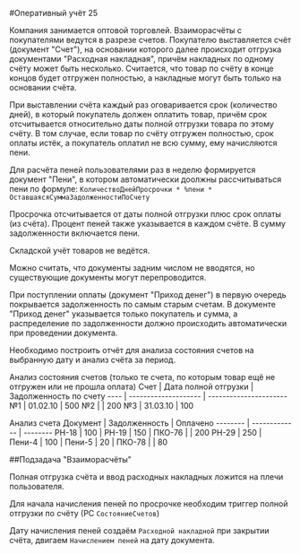 #Оперативный учёт 25

Компания занимается оптовой торговлей. Взаиморасчёты с покупателями ведутся в разрезе счетов. Покупателю выставляется счёт (документ "Счет"), на основании которого далее происходит отгрузка документами "Расходная накладная", причём накладных по одному счёту может быть несколько. Считается, что товар по счёту в конце концов будет отгружен полностью, а накладные могут быть только на основании счёта.

При выставлении счёта каждый раз оговаривается срок (количество дней), в который покупатель должен оплатить товар, причём срок отсчитывается относительно даты полной отгрузки товара по этому счёту. В том случае, если товар по счёту отгружен полностью, срок оплаты истёк, а покупатель оплатил не всю сумму, ему начисляются пени.

Для расчёта пеней пользователями раз в неделю формируется документ "Пени", в котором автоматически доолжны рассчитываться пени по формуле:
`КоличествоДнейПросрочки * %пени * ОставшаясяСуммаЗадолженностиПоСчету`

Просрочка отсчитывается от даты полной отгрузки плюс срок оплаты (из счёта). Процент пеней также указывается в каждом счёте. В сумму задолженности включается пени.

Складской учёт товаров не ведётся.

Можно считать, что документы задним числом не вводятся, но существующие документы могут перепроводится.

При поступлении оплаты (документ "Приход денег") в первую очередь покрывается задолженность по самым старым счетам. В документе "Приход денег" указывается только покупатель и сумма, а распределение по задолженности должно происходить автоматически при проведении документа.

Необходимо построить отчёт для анализа состояния счетов на выбранную дату и анализ счёта за период.

Анализ состояния счетов (только те счета, по которым товар ещё не отгружен или не прошла оплата)
Счет | Дата полной отгрузки | Задолженность по счету
---- | -------------------- | ----------------------
№1 | 01.02.10 | 500
№2 | | 200
№3 | 31.03.10 | 100

Анализ счета
Документ | Задолженность | Оплачено
-------- | ------------- | --------
РН-18 | 100 | 
РН-19 | 150 | 
ПКО-76 | | 200
РН-29 | 250 | 
Пени-4 | 100 | 
Пени-5 | 20 | 
ПКО-78 | | 80


##Подзадача "Взаиморасчёты"

Полная отгрузка счёта и ввод расходных накладных ложится на плечи пользователя.

Для начала начисления пеней по просрочке необходим триггер полной отгрузки по счёту (РС `СостояниеСчетов`)

Дату начисления пеней создаём `Расходной накладной` при закрытии счёта, двигаем `Начислением пеней` на дату документа.
